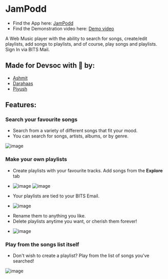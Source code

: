 # JamPodd
* Find the App here: [JamPodd](https://jampodd.herokuapp.com) 
* Find the Demonstration video here: [Demo video](https://youtu.be/4avEy_a7yVY)

A Web Music player with the ability to search for songs, create/edit playlists, add songs to playlists, and of course, play songs and playlists. \
Sign In via BITS Mail.

## Made for Devsoc with 💙 by:
- [Ashmit](https://github.com/ashmitkx)
- [Darahaas](https://github.com/darahaas15)
- [Piyush](https://github.com/git-pi-e)

## Features:
### Search your favourite songs
- Search from a variety of different songs that fit your mood.
- You can search for songs, artists, albums, or by genre.

![image](https://user-images.githubusercontent.com/63366288/119705556-82836680-be76-11eb-8a26-f6540a0a5cf7.png)


### Make your own playlists 
- Create playlists with your favourite tracks. Add songs from the **Explore** tab
* ![image](https://i.imgur.com/Chdn9xlm.png)       ![image](https://i.imgur.com/nB2FAVml.png)
- Your playlists are tied to your BITS Email.


* ![image](https://i.imgur.com/BIfbM4Wl.png)

- Rename them to anything you like.
- Delete playlists anytime you want, or cherish them forever!

* ![image](https://i.imgur.com/MKJX3O6l.png)

### Play from the songs list itself
- Don't wish to create a playlist? Play from the list of songs you've searched!

![image](https://user-images.githubusercontent.com/63366288/119705966-01789f00-be77-11eb-841f-425d7a2d8b40.png)
